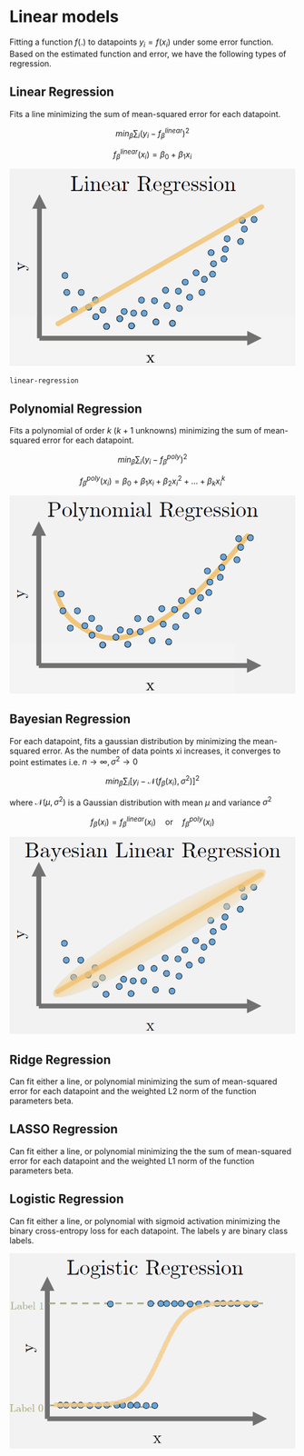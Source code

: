 # Linear models

Fitting a function $f(.)$ to datapoints $y_i=f(x_i)$ under some error function. Based on the estimated function and error, we have the following types of regression.

## Linear Regression
Fits a line minimizing the sum of mean-squared error for each datapoint.

$$
min_{\beta} \sum_{i} (y_i - f_{\beta}^{linear})^2
$$

$$f_{\beta}^{linear}(x_i) = \beta_0 + \beta_1 x_i$$

![](../../_static/linear-regression.png)


```{toctree}
linear-regression
```


## Polynomial Regression
Fits a polynomial of order $k$ ($k+1$ unknowns) minimizing the sum of mean-squared error for each datapoint.

$$min_{\beta} \sum_{i} (y_i - f_{\beta}^{poly})^2$$

$$f_{\beta}^{poly}(x_i) = \beta_0 + \beta_1 x_i + \beta_2 x_i^2 + ... + \beta_k x_i^k$$

![](../../_static/polynomial-regression.png)

## Bayesian Regression
For each datapoint, fits a gaussian distribution by minimizing the mean-squared error. As the number of data points xi increases, it converges to point estimates i.e. $n \rightarrow \infty, \sigma^2 \rightarrow 0$

$$min_{\beta} \sum_{i} [y_i - \mathcal{N}(f_{\beta}(x_i), \sigma^2)]^2$$

where $\mathcal{N}(\mu, \sigma^2)$ is a Gaussian distribution with mean $\mu$ and variance $\sigma^2$

$$f_{\beta}(x_i) = f_{\beta}^{linear}(x_i) \quad \mathrm{or} \quad f_{\beta}^{poly}(x_i)$$

![](../../_static/bayesian-linear-regression.png)

## Ridge Regression
Can fit either a line, or polynomial minimizing the sum of mean-squared error for each datapoint and the weighted L2 norm of the function parameters beta.

## LASSO Regression
Can fit either a line, or polynomial minimizing the the sum of mean-squared error for each datapoint and the weighted L1 norm of the function parameters beta.

## Logistic Regression
Can fit either a line, or polynomial with sigmoid activation minimizing the binary cross-entropy loss for each datapoint. The labels y are binary class labels.

![](../../_static/logistic-regression.png)

